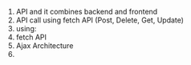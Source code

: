 1. API and it combines backend and frontend
2. API call using fetch API (Post, Delete, Get, Update)
3. using:
4.   fetch API
5.   Ajax Architecture
6.   
